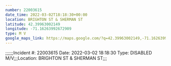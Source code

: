 ```yaml
---
number: 22003615
date_time: 2022-03-02T18:18:30+00:00
location: BRIGHTON ST & SHERMAN ST
latitude: 42.39963002149
longitude: -71.16263992672909
type: M V
google_maps_link: https://maps.google.com/?q=42.39963002149,-71.16263992672909
---
```


;;;;;;Incident #: 22003615  Date: 2022-03-02 18:18:30   Type: DISABLED M/V;;;Location: BRIGHTON ST & SHERMAN ST;;;
